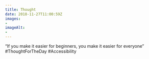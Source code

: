 ```yaml
---
title: Thought
date: 2018-11-27T11:00:59Z
images: 
- 
imageAlt: 
- 
---
```


“If you make it easier for beginners, you make it easier for everyone” #ThoughtForTheDay #Accessibility
